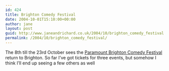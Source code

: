 ```yaml
---
id: 424
title: Brighton Comedy Festival
date: 2004-10-01T15:10:00+00:00
author: jane
layout: post
guid: http://www.janeandrichard.co.uk/2004/10/brighton_comedy_festival
permalink: /2004/10/brighton_comedy_festival/
---
```

The 8th till the 23rd October sees the [Paramount Brighton Comedy Festival](http://www.brightoncomedyfestival.com/) return to Brighton. So far I&#8217;ve got tickets for three events, but somehow I think I&#8217;ll end up seeing a few others as well